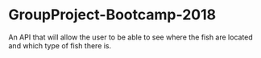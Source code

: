 # GroupProject-Bootcamp-2018
An API that will allow the user to be able to see where the fish are located and which type of fish there is. 
